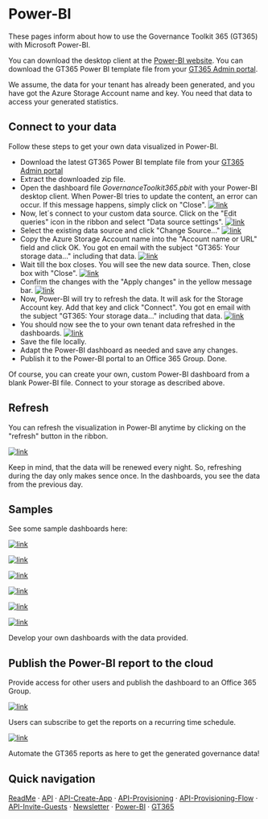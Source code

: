 # Power-BI

These pages inform about how to use the Governance Toolkit 365 (GT365) with Microsoft Power-BI.

You can download the desktop client at the [Power-BI website](https://powerbi.microsoft.com/en-us/downloads/). You can download the  GT365 Power BI template file from your [GT365 Admin portal](https://admin.governancetoolkit365.com/#/solutions).

We assume, the data for your tenant has already been generated, and you have got the Azure Storage Account name and key. You need that data to access your generated statistics.

## Connect to your data

Follow these steps to get your own data visualized in Power-BI.

- Download the latest GT365 Power BI template file from your [GT365 Admin portal](https://admin.governancetoolkit365.com/#/solutions)
- Extract the downloaded zip file.
- Open the dashboard file *GovernanceToolkit365.pbit* with your Power-BI desktop client. When Power-BI tries to update the content, an error can occur. If this message happens, simply click on "Close".
[![link](./images/powerbi-1.png)](./images/powerbi-1 "Click to enlarge")
- Now, let´s connect to your custom data source. Click on the "Edit queries" icon in the ribbon and select "Data source settings".
[![link](./images/powerbi-2.png)](./images/powerbi-2 "Click to enlarge")
- Select the existing data source and click "Change Source..."
[![link](./images/powerbi-3.png)](./images/powerbi-3 "Click to enlarge")
- Copy the Azure Storage Account name into the "Account name or URL" field and click OK. You got en email with the subject "GT365: Your storage data..." including that data.
[![link](./images/powerbi-4.png)](./images/powerbi-4 "Click to enlarge")
- Wait till the box closes. You will see the new data source. Then, close box with "Close".
[![link](./images/powerbi-5.png)](./images/powerbi-5 "Click to enlarge")
- Confirm the changes with the "Apply changes" in the yellow message bar.
[![link](./images/powerbi-6.png)](./images/powerbi-6 "Click to enlarge")
- Now, Power-BI will try to refresh the data. It will ask for the Storage Account key. Add that key and click "Connect".  You got en email with the subject "GT365: Your storage data..." including that data.
[![link](./images/powerbi-7.png)](./images/powerbi-7 "Click to enlarge")
- You should now see the to your own tenant data refreshed in the dashboards.
[![link](./images/powerbi-8.png)](./images/powerbi-8 "Click to enlarge")
- Save the file locally.
- Adapt the Power-BI dashboard as needed and save any changes.
- Publish it to the Power-BI portal to an Office 365 Group. Done.

Of course, you can create your own, custom Power-BI dashboard from a blank Power-BI file. Connect to your storage as described above.

## Refresh
  
You can refresh the visualization in Power-BI anytime by clicking on the "refresh" button in the ribbon.

[![link](./images/powerbi-9.png)](./images/powerbi-9 "Click to enlarge")

Keep in mind, that the data will be renewed every night. So, refreshing during the day only makes sence once. In the dashboards, you see the data from the previous day.

## Samples

See some sample dashboards here: 

[![link](./images/bi-demo-1.png)](./images/bi-demo-1 "Click to enlarge")

[![link](./images/bi-demo-2.png)](./images/bi-demo-2 "Click to enlarge")

[![link](./images/bi-demo-3.png)](./images/bi-demo-3 "Click to enlarge")

[![link](./images/bi-demo-4.png)](./images/bi-demo-4 "Click to enlarge")

[![link](./images/bi-demo-5.png)](./images/bi-demo-5 "Click to enlarge")

[![link](./images/bi-demo-6.png)](./images/bi-demo-6 "Click to enlarge")

Develop your own dashboards with the data provided.

## Publish the Power-BI report to the cloud

Provide access for other users and publish the dashboard to an Office 365 Group.

[![link](./images/powerbi-10.png)](./images/powerbi-10 "Click to enlarge")

Users can subscribe to get the reports on a recurring time schedule.

[![link](./images/powerbi-11.png)](./images/powerbi-11 "Click to enlarge")

Automate the GT365 reports as here to get the generated governance data!

## Quick navigation

[ReadMe](https://github.com/delegate365/GovernanceToolkit365/) &middot; [API](./API.md) &middot; [API-Create-App](./API-create-app.md) &middot; [API-Provisioning](./API-provisioning.md) &middot; [API-Provisioning-Flow](./API-provisioning-flow.md) &middot; [API-Invite-Guests](./API-invite-guest.md) &middot; [Newsletter](./newsletter.md) &middot; [Power-BI](./power-bi.md) &middot; [GT365](https://governancetoolkit365.com/)

